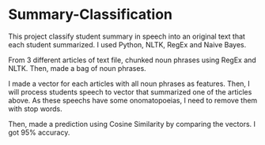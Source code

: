 # Summary-Classification

This project classify student summary in speech into an original text that each student summarized.
I used Python, NLTK, RegEx and Naive Bayes.

From 3 different articles of text file, chunked noun phrases using RegEx and NLTK. Then, made a bag of noun phrases.

I made a vector for each articles with all noun phrases as features. Then, I will process students speech to vector that summarized one of the articles above. As these speechs have some onomatopoeias, I need to remove them with stop words.


Then, made a prediction using Cosine Similarity by comparing the vectors. I got 95% accuracy.